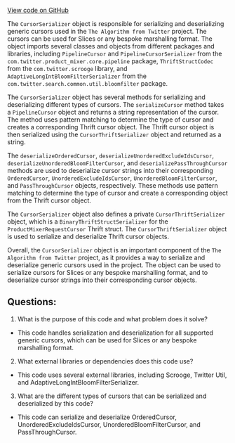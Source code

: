 [View code on GitHub](https://github.com/misbahsy/the-algorithm/product-mixer/component-library/src/main/scala/com/twitter/product_mixer/component_library/premarshaller/cursor/CursorSerializer.scala)

The `CursorSerializer` object is responsible for serializing and deserializing generic cursors used in the `The Algorithm from Twitter` project. The cursors can be used for Slices or any bespoke marshalling format. The object imports several classes and objects from different packages and libraries, including `PipelineCursor` and `PipelineCursorSerializer` from the `com.twitter.product_mixer.core.pipeline` package, `ThriftStructCodec` from the `com.twitter.scrooge` library, and `AdaptiveLongIntBloomFilterSerializer` from the `com.twitter.search.common.util.bloomfilter` package.

The `CursorSerializer` object has several methods for serializing and deserializing different types of cursors. The `serializeCursor` method takes a `PipelineCursor` object and returns a string representation of the cursor. The method uses pattern matching to determine the type of cursor and creates a corresponding Thrift cursor object. The Thrift cursor object is then serialized using the `CursorThriftSerializer` object and returned as a string.

The `deserializeOrderedCursor`, `deserializeUnorderedExcludeIdsCursor`, `deserializeUnorderedBloomFilterCursor`, and `deserializePassThroughCursor` methods are used to deserialize cursor strings into their corresponding `OrderedCursor`, `UnorderedExcludeIdsCursor`, `UnorderedBloomFilterCursor`, and `PassThroughCursor` objects, respectively. These methods use pattern matching to determine the type of cursor and create a corresponding object from the Thrift cursor object.

The `CursorSerializer` object also defines a private `CursorThriftSerializer` object, which is a `BinaryThriftStructSerializer` for the `ProductMixerRequestCursor` Thrift struct. The `CursorThriftSerializer` object is used to serialize and deserialize Thrift cursor objects.

Overall, the `CursorSerializer` object is an important component of the `The Algorithm from Twitter` project, as it provides a way to serialize and deserialize generic cursors used in the project. The object can be used to serialize cursors for Slices or any bespoke marshalling format, and to deserialize cursor strings into their corresponding cursor objects.
## Questions: 
 1. What is the purpose of this code and what problem does it solve?
- This code handles serialization and deserialization for all supported generic cursors, which can be used for Slices or any bespoke marshalling format.

2. What external libraries or dependencies does this code use?
- This code uses several external libraries, including Scrooge, Twitter Util, and AdaptiveLongIntBloomFilterSerializer.

3. What are the different types of cursors that can be serialized and deserialized by this code?
- This code can serialize and deserialize OrderedCursor, UnorderedExcludeIdsCursor, UnorderedBloomFilterCursor, and PassThroughCursor.